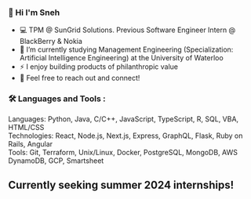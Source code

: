 ### 👋 Hi I'm Sneh

- 💻 TPM @ SunGrid Solutions. Previous Software Engineer Intern @ BlackBerry & Nokia
- 🔭 I’m currently studying Management Engineering (Specialization: Artificial Intelligence Engineering) at the University of Waterloo
- ⚡ I enjoy building products of philanthropic value 
- 👯 Feel free to reach out and connect! 


### 🛠 Languages and Tools :
Languages: Python, Java, C/C++, JavaScript, TypeScript, R, SQL, VBA, HTML/CSS <br/>
Technologies: React, Node.js, Next.js, Express, GraphQL, Flask, Ruby on Rails, Angular <br/>
Tools: Git, Terraform, Unix/Linux, Docker, PostgreSQL, MongoDB, AWS DynamoDB, GCP, Smartsheet


## Currently seeking summer 2024 internships!
